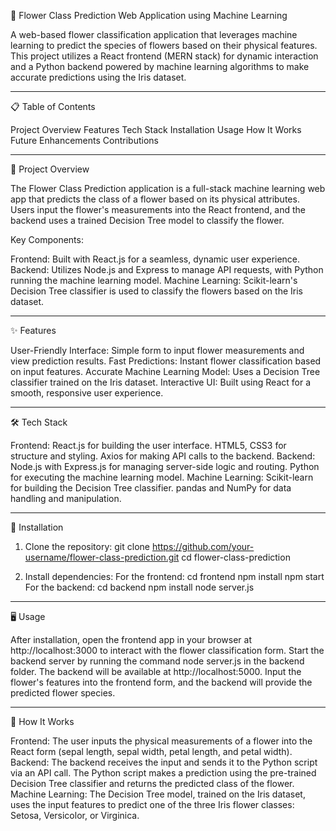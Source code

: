 🌸 Flower Class Prediction Web Application using Machine Learning

A web-based flower classification application that leverages machine learning to predict the species of flowers based on their physical features. This project utilizes a React frontend (MERN stack) for dynamic interaction and a Python backend powered by machine learning algorithms to make accurate predictions using the Iris dataset.

------------------------------------------------------------------------------------------------

📋 Table of Contents

Project Overview
Features
Tech Stack
Installation
Usage
How It Works
Future Enhancements
Contributions

------------------------------------------------------------------------------------------------

📖 Project Overview

The Flower Class Prediction application is a full-stack machine learning web app that predicts the class of a flower based on its physical attributes. Users input the flower's measurements into the React frontend, and the backend uses a trained Decision Tree model to classify the flower.

Key Components:

Frontend: Built with React.js for a seamless, dynamic user experience.
Backend: Utilizes Node.js and Express to manage API requests, with Python running the machine learning model.
Machine Learning: Scikit-learn's Decision Tree classifier is used to classify the flowers based on the Iris dataset.

------------------------------------------------------------------------------------------------

✨ Features

User-Friendly Interface: Simple form to input flower measurements and view prediction results.
Fast Predictions: Instant flower classification based on input features.
Accurate Machine Learning Model: Uses a Decision Tree classifier trained on the Iris dataset.
Interactive UI: Built using React for a smooth, responsive user experience.

------------------------------------------------------------------------------------------------

🛠️ Tech Stack

Frontend:
React.js for building the user interface.
HTML5, CSS3 for structure and styling.
Axios for making API calls to the backend.
Backend:
Node.js with Express.js for managing server-side logic and routing.
Python for executing the machine learning model.
Machine Learning:
Scikit-learn for building the Decision Tree classifier.
pandas and NumPy for data handling and manipulation.

------------------------------------------------------------------------------------------------

🚀 Installation

1. Clone the repository:
git clone https://github.com/your-username/flower-class-prediction.git
cd flower-class-prediction

2. Install dependencies:
For the frontend:
cd frontend
npm install
npm start
For the backend:
cd backend
npm install
node server.js

------------------------------------------------------------------------------------------------

🖥️ Usage

After installation, open the frontend app in your browser at http://localhost:3000 to interact with the flower classification form.
Start the backend server by running the command node server.js in the backend folder. The backend will be available at http://localhost:5000.
Input the flower's features into the frontend form, and the backend will provide the predicted flower species.

------------------------------------------------------------------------------------------------

🔧 How It Works

Frontend: The user inputs the physical measurements of a flower into the React form (sepal length, sepal width, petal length, and petal width).
Backend: The backend receives the input and sends it to the Python script via an API call. The Python script makes a prediction using the pre-trained Decision Tree classifier and returns the predicted class of the flower.
Machine Learning: The Decision Tree model, trained on the Iris dataset, uses the input features to predict one of the three Iris flower classes: Setosa, Versicolor, or Virginica.


